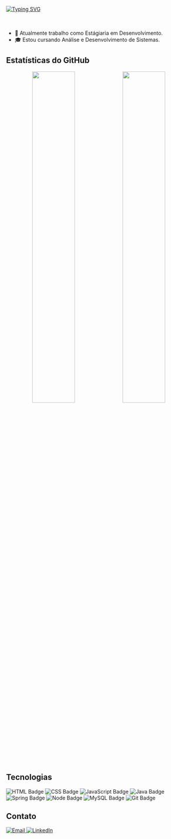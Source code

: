 [![Typing SVG](https://readme-typing-svg.herokuapp.com/?color=purple&size=30&center=true&vCenter=true&width=1000&lines=Olá!,+Meu+nome+é+Julia+Marinetto+😎)](https://git.io/typing-svg)
<br><br><br>


- 💼 Atualmente trabalho como Estágiaria em Desenvolvimento.
- 🎓 Estou cursando Análise e Desenvolvimento de Sistemas.

## Estatísticas do GitHub
<div align="center">
  <img width="48%" src="https://github-readme-stats.vercel.app/api?username=JuMarinetto&show_icons=true&theme=dark&include_all_commits=true&count_private=true"/>
  <img width="48%" src="https://github-readme-stats.vercel.app/api/top-langs/?username=JuMarinetto&layout=compact&langs_count=6&theme=dark"/>
</div>

## Tecnologias
![HTML Badge](https://img.shields.io/badge/-HTML-E34F26?style=flat-square&logo=html5&logoColor=white)
![CSS Badge](https://img.shields.io/badge/-CSS-1572B6?style=flat-square&logo=css3&logoColor=white)
![JavaScript Badge](https://img.shields.io/badge/-JavaScript-yellow?style=flat-square&logo=JavaScript&logoColor=white)
![Java Badge](https://img.shields.io/badge/-JAVA-C21325?style=flat-square&logo=jv&logoColor=white)
![Spring Badge](https://img.shields.io/badge/-Spring-C21325?style=flat-Square&logo=Spring&logoColor=white)
![Node Badge](https://img.shields.io/badge/-Node.js-339933?style=flat-square&logo=node.js&logoColor=white)
![MySQL Badge](https://img.shields.io/badge/-MySQL-4479A1?style=flat-square&logo=MySQL&logoColor=white)
![Git Badge](https://img.shields.io/badge/-Git-F05032?style=flat-square&logo=git&logoColor=white)


## Contato
<a href="mailto:juliamarinetto12@gmail.com">
  <img src="https://img.shields.io/badge/-Gmail-red?style=for-the-badge&logo=gmail&logoColor=white" target="_blank" alt="Email">
</a>
<a href="https://www.linkedin.com/in/julia-marinetto-de-oliveira-412330191/" target="_blank">
  <img src="https://img.shields.io/badge/-LinkedIn-%230077B5?style=for-the-badge&logo=linkedin&logoColor=white" target="_blank" alt="LinkedIn">
</a>
